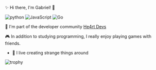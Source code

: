 ✨ Hi there, I'm Gabriel! 👋

![python](https://img.shields.io/badge/python-%23323330.svg?style=for-the-badge&logo=python&logoColor=%23F7DF1E)
![JavaScript](https://img.shields.io/badge/javascript-%23323330.svg?style=for-the-badge&logo=javascript&logoColor=%23F7DF1E)
![Go](https://img.shields.io/badge/GOlang-%23323330.svg?style=for-the-badge&logo=Go&logoColor=%23F7DF1E)



💜 I'm part of the developer community [He4rt Devs](https://heartdevs.com/)

🎮 In addition to studying programming, I really enjoy playing games with friends.

- 🔭 I live creating strange things around

![trophy](https://github-profile-trophy.vercel.app/?username=londarks&theme=onedark)
